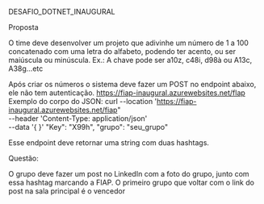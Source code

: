 DESAFIO_DOTNET_INAUGURAL

Proposta

O time deve desenvolver um projeto que adivinhe um número de 1 a 100 concatenado com uma letra do alfabeto, podendo ter acento, ou ser maiúscula ou minúscula.
Ex.: A chave pode ser a10z, c48i, d98à ou A13c, A38g...etc

Após criar os números o sistema deve fazer um POST no endpoint abaixo, ele não tem autenticação.
https://fiap-inaugural.azurewebsites.net/flap
Exemplo do corpo do JSON:
curl --location 'https://fiap-inaugural.azurewebsites.net/fiap" \
--header 'Content-Type: application/json' \
--data '{
}'
"Key": "X99h",
"grupo": "seu_grupo"

Esse endpoint deve retornar uma string com duas hashtags.

Questão:

O grupo deve fazer um post no LinkedIn com a foto do grupo, junto com essa hashtag marcando a FIAP. O primeiro grupo que voltar com o link do post na sala principal é o vencedor